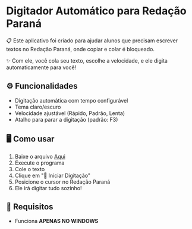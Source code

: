 # Digitador Automático para Redação Paraná

📋 Este aplicativo foi criado para ajudar alunos que precisam escrever textos no Redação Paraná, onde copiar e colar é bloqueado.

✨ Com ele, você cola seu texto, escolhe a velocidade, e ele digita automaticamente para você!

## ⚙️ Funcionalidades

- Digitação automática com tempo configurável  
- Tema claro/escuro  
- Velocidade ajustável (Rápido, Padrão, Lenta)  
- Atalho para parar a digitação (padrão: F3)  

## 🖥️ Como usar

1. Baixe o arquivo [Aqui](https://github.com/Miqueias722/Digitador/releases/download/v1.0.0/Digitador.exe)  
2. Execute o programa  
3. Cole o texto  
4. Clique em "🚀 Iniciar Digitação"  
5. Posicione o cursor no Redação Paraná  
6. Ele irá digitar tudo sozinho!  

## 📌 Requisitos

- Funciona **APENAS NO WINDOWS**
